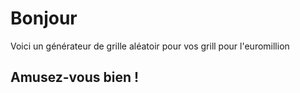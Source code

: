 # Bonjour

Voici un générateur de grille aléatoir pour vos grill pour l'euromillion

## Amusez-vous bien !